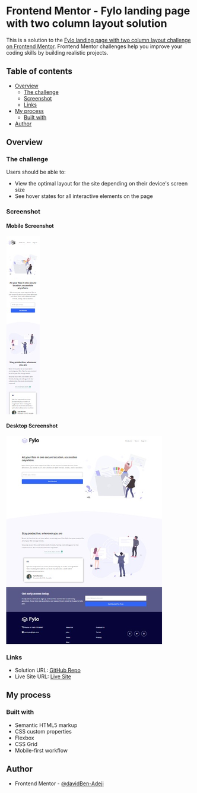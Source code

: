 # Frontend Mentor - Fylo landing page with two column layout solution

This is a solution to the [Fylo landing page with two column layout challenge on Frontend Mentor](https://www.frontendmentor.io/challenges/fylo-landing-page-with-two-column-layout-5ca5ef041e82137ec91a50f5). Frontend Mentor challenges help you improve your coding skills by building realistic projects. 

## Table of contents

- [Overview](#overview)
  - [The challenge](#the-challenge)
  - [Screenshot](#screenshot)
  - [Links](#links)
- [My process](#my-process)
  - [Built with](#built-with)
- [Author](#author)

## Overview

### The challenge

Users should be able to:

- View the optimal layout for the site depending on their device's screen size
- See hover states for all interactive elements on the page

### Screenshot

#### Mobile Screenshot
![mobie screenshot](./images/mobile-screenshot.jfif)

#### Desktop Screenshot
![desktop screenshot](./images/desktop-screenshot.jfif)


### Links

- Solution URL: [GitHub Repo](https://github.com/davidBen-Adeji/frontend-mentor/tree/main/fylo_landing_page)
- Live Site URL: [Live Site](https://grand-genie-97df45.netlify.app/)

## My process

### Built with

- Semantic HTML5 markup
- CSS custom properties
- Flexbox
- CSS Grid
- Mobile-first workflow

## Author

- Frontend Mentor - [@davidBen-Adeji](https://www.frontendmentor.io/profile/davidBen-Adeji)
